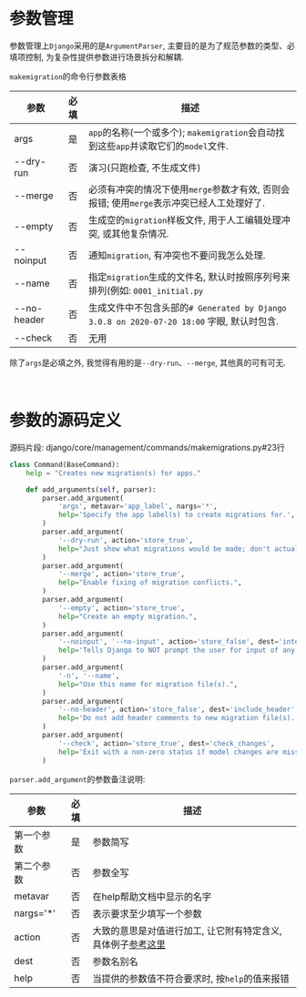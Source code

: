 # 参数管理
参数管理上`Django`采用的是`ArgumentParser`, 主要目的是为了规范参数的类型、必填项控制, 为复杂性提供参数进行场景拆分和解耦.    

`makemigration`的命令行参数表格   

|参数|必填|描述|
|---|:---:|---|
| args | 是 | `app`的名称(一个或多个); `makemigration`会自动找到这些`app`并读取它们的`model`文件.|
| --dry-run | 否 | 演习(只跑检查, 不生成文件) |
| --merge | 否 | 必须有冲突的情况下使用`merge`参数才有效, 否则会报错; 使用`merge`表示冲突已经人工处理好了. | 
| --empty | 否 | 生成空的`migration`样板文件, 用于人工编辑处理冲突, 或其他复杂情况. | 
| --noinput | 否 | 通知`migration`, 有冲突也不要问我怎么处理. |
| --name | 否 | 指定`migration`生成的文件名, 默认时按照序列号来排列(例如: `0001_initial.py` | 
| --no-header | 否 | 生成文件中不包含头部的`# Generated by Django 3.0.8 on 2020-07-20 18:00` 字眼, 默认时包含. | 
| --check | 否 | 无用 |

除了`args`是必填之外, 我觉得有用的是`--dry-run`、`--merge`, 其他真的可有可无.

&nbsp;
# 参数的源码定义
源码片段: django/core/management/commands/makemigrations.py#23行
```python
class Command(BaseCommand):
    help = "Creates new migration(s) for apps."

    def add_arguments(self, parser):
        parser.add_argument(
            'args', metavar='app_label', nargs='*',
            help='Specify the app label(s) to create migrations for.',
        )
        parser.add_argument(
            '--dry-run', action='store_true',
            help="Just show what migrations would be made; don't actually write them.",
        )
        parser.add_argument(
            '--merge', action='store_true',
            help="Enable fixing of migration conflicts.",
        )
        parser.add_argument(
            '--empty', action='store_true',
            help="Create an empty migration.",
        )
        parser.add_argument(
            '--noinput', '--no-input', action='store_false', dest='interactive',
            help='Tells Django to NOT prompt the user for input of any kind.',
        )
        parser.add_argument(
            '-n', '--name',
            help="Use this name for migration file(s).",
        )
        parser.add_argument(
            '--no-header', action='store_false', dest='include_header',
            help='Do not add header comments to new migration file(s).',
        )
        parser.add_argument(
            '--check', action='store_true', dest='check_changes',
            help='Exit with a non-zero status if model changes are missing migrations.',
        )
```

`parser.add_argument`的参数备注说明:
   
|参数|必填|描述|
|---|:---:|---|
|第一个参数|是| 参数简写 |
|第二个参数|否| 参数全写 |
|metavar|否| 在help帮助文档中显示的名字 |
|nargs='*'|否| 表示要求至少填写一个参数 |
|action|否| 大致的意思是对值进行加工, 让它附有特定含义, 具体例子[参考这里](https://docs.python.org/3/library/argparse.html#action) |
|dest|否| 参数名别名 |
|help|否| 当提供的参数值不符合要求时, 按`help`的值来报错 |